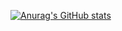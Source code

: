 [![Anurag's GitHub stats](https://github-readme-stats.vercel.app/api?username=jihyePH)](https://github.com/anuraghazra/github-readme-stats)